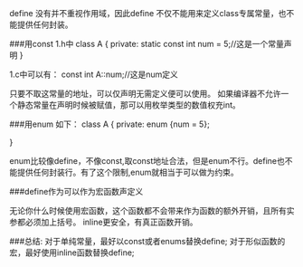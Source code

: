 
define 没有并不重视作用域，因此define 不仅不能用来定义class专属常量，也不能提供任何封装。


###用const
1.h中
class A
{
private:
    static const int num = 5;//这是一个常量声明
}

1.c中可以有：
const int A::num;//这是num定义

只要不取这常量的地址，可以仅声明无需定义便可以使用。
如果编译器不允许一个静态常量在声明时候被赋值，那可以用枚举类型的数值权充int。

###用enum
如下：
class A
{
private:
    enum {num = 5};

}


enum比较像define，不像const,取const地址合法，但是enum不行。define也不能提供任何封装行。有了这个限制,enum就相当于可以做为约束。

###define作为可以作为宏函数声定义

无论你什么时候使用宏函数，这个函数都不会带来作为函数的额外开销，且所有实参都必须加上括号。
inline更安全，有真正函数开销。

###总结:
    对于单纯常量，最好以const或者enums替换define;
    对于形似函数的宏，最好使用inline函数替换define;
